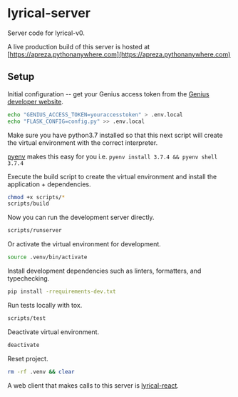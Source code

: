 # lyrical-server

Server code for lyrical-v0.

A live production build of this server is hosted at [https://apreza.pythonanywhere.com](https://apreza.pythonanywhere.com)

## Setup

Initial configuration -- get your Genius access token from the [Genius developer website](https://genius.com/api-clients).

```bash
echo "GENIUS_ACCESS_TOKEN=youraccesstoken" > .env.local
echo "FLASK_CONFIG=config.py" >> .env.local
```

Make sure you have python3.7 installed so that this next script will create the virtual environment with the correct interpreter.

[pyenv](https://github.com/pyenv/pyenv) makes this easy for you i.e. `pyenv install 3.7.4 && pyenv shell 3.7.4`

Execute the build script to create the virtual environment and install the application + dependencies.

```bash
chmod +x scripts/*
scripts/build
```

Now you can run the development server directly.

```bash
scripts/runserver
```

Or activate the virtual environment for development.

```bash
source .venv/bin/activate
```

Install development dependencies such as linters, formatters, and typechecking.

```bash
pip install -rrequirements-dev.txt
```

Run tests locally with tox.

```bash
scripts/test
```

Deactivate virtual environment.

```bash
deactivate
```

Reset project.

```bash
rm -rf .venv && clear
```

A web client that makes calls to this server is [lyrical-react](https://github.com/anthonypreza/lyrical-react).
